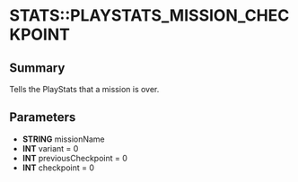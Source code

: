 # STATS::PLAYSTATS_MISSION_CHECKPOINT

## Summary
Tells the PlayStats that a mission is over.

## Parameters
* **STRING** missionName
* **INT** variant = 0
* **INT** previousCheckpoint = 0
* **INT** checkpoint = 0